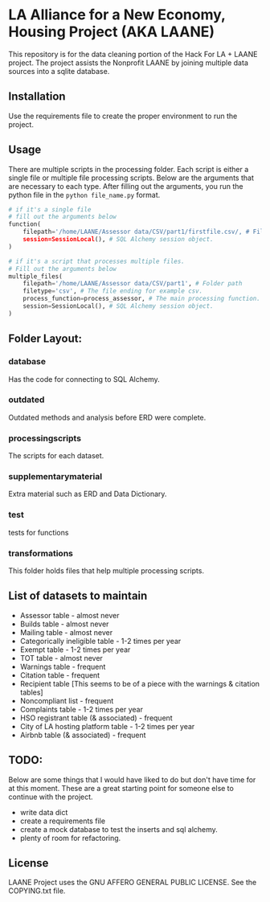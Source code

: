 # LA Alliance for a New Economy, Housing Project (AKA LAANE)
This repository is for the data cleaning portion of the Hack For LA + LAANE project. The project assists the Nonprofit LAANE by joining multiple data sources into a sqlite database.

## Installation
Use the requirements file to create the proper environment to run the project.

## Usage
There are multiple scripts in the processing folder. Each script is either a single file or multiple file processing scripts. Below are the arguments that are necessary to each type. After filling out the arguments, you run the python file in the `python file_name.py` format. 
```python
# if it's a single file
# fill out the arguments below
function(
    filepath='/home/LAANE/Assessor data/CSV/part1/firstfile.csv/, # File path.
    session=SessionLocal(), # SQL Alchemy session object.
)

# if it's a script that processes multiple files.
# Fill out the arguments below 
multiple_files(
    filepath='/home/LAANE/Assessor data/CSV/part1', # Folder path
    filetype='csv', # The file ending for example csv.
    process_function=process_assessor, # The main processing function.
    session=SessionLocal(), # SQL Alchemy session object.
)

```
## Folder Layout:
### database
Has the code for connecting to SQL Alchemy. 

### outdated
Outdated methods and analysis before ERD were complete. 

### processingscripts
The scripts for each dataset. 

### supplementarymaterial
Extra material such as ERD and Data Dictionary.

### test
tests for functions

### transformations
This folder holds files that help multiple processing scripts.

## List of datasets to maintain
* Assessor table - almost never
* Builds table - almost never
* Mailing table - almost never
* Categorically ineligible table - 1-2 times per year
* Exempt table - 1-2 times per year
* TOT table - almost never
* Warnings table - frequent
* Citation table - frequent
* Recipient table [This seems to be of a piece with the warnings & citation tables]
* Noncompliant list - frequent
* Complaints table - 1-2 times per year
* HSO registrant table (& associated) - frequent
* City of LA hosting platform table - 1-2 times per year
* Airbnb table (& associated) - frequent

## TODO:
Below are some things that I would have liked to do but don't have time for at this moment. These are a great starting point for someone else to continue with the project.
* write data dict
* create a requirements file
* create a mock database to test the inserts and sql alchemy.
* plenty of room for refactoring.

## License
LAANE Project uses the GNU AFFERO GENERAL PUBLIC LICENSE.
See the COPYING.txt file.
